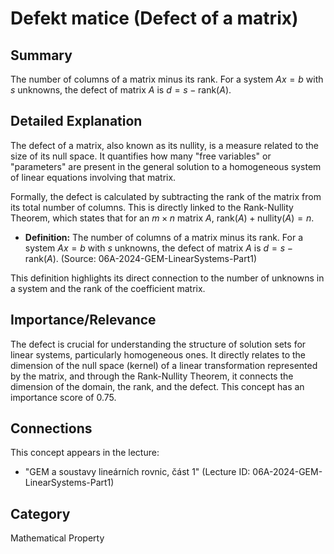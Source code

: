# Defekt matice (Defect of a matrix)

## Summary
The number of columns of a matrix minus its rank. For a system $A x = b$ with $s$ unknowns, the defect of matrix $A$ is $d = s - \text{rank}(A)$.

## Detailed Explanation
The defect of a matrix, also known as its nullity, is a measure related to the size of its null space. It quantifies how many "free variables" or "parameters" are present in the general solution to a homogeneous system of linear equations involving that matrix.

Formally, the defect is calculated by subtracting the rank of the matrix from its total number of columns. This is directly linked to the Rank-Nullity Theorem, which states that for an $m \times n$ matrix $A$, $\text{rank}(A) + \text{nullity}(A) = n$.

*   **Definition:** The number of columns of a matrix minus its rank. For a system $A x = b$ with $s$ unknowns, the defect of matrix $A$ is $d = s - \text{rank}(A)$. (Source: 06A-2024-GEM-LinearSystems-Part1)

This definition highlights its direct connection to the number of unknowns in a system and the rank of the coefficient matrix.

## Importance/Relevance
The defect is crucial for understanding the structure of solution sets for linear systems, particularly homogeneous ones. It directly relates to the dimension of the null space (kernel) of a linear transformation represented by the matrix, and through the Rank-Nullity Theorem, it connects the dimension of the domain, the rank, and the defect. This concept has an importance score of 0.75.

## Connections
This concept appears in the lecture:
*   "GEM a soustavy lineárních rovnic, část 1" (Lecture ID: 06A-2024-GEM-LinearSystems-Part1)

## Category
Mathematical Property